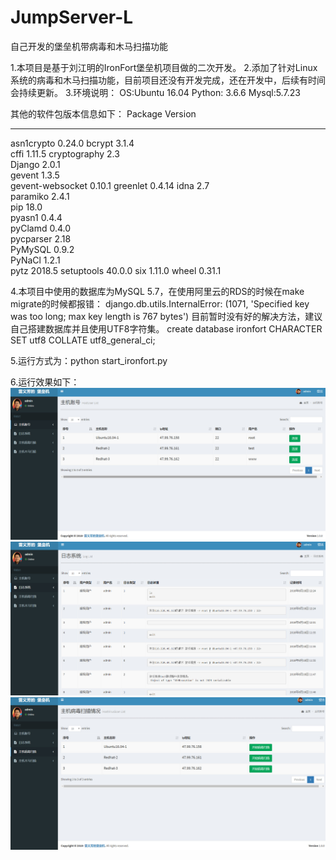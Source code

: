 # JumpServer-L
自己开发的堡垒机带病毒和木马扫描功能

1.本项目是基于刘江明的IronFort堡垒机项目做的二次开发。
2.添加了针对Linux系统的病毒和木马扫描功能，目前项目还没有开发完成，还在开发中，后续有时间会持续更新。
3.环境说明：
  OS:Ubuntu 16.04
  Python: 3.6.6
  Mysql:5.7.23

  其他的软件包版本信息如下：
  Package          Version
---------------- -------
asn1crypto       0.24.0 
bcrypt           3.1.4  
cffi             1.11.5 
cryptography     2.3    
Django           2.0.1  
gevent           1.3.5  
gevent-websocket 0.10.1 
greenlet         0.4.14 
idna             2.7    
paramiko         2.4.1  
pip              18.0   
pyasn1           0.4.4  
pyClamd          0.4.0  
pycparser        2.18   
PyMySQL          0.9.2  
PyNaCl           1.2.1  
pytz             2018.5 
setuptools       40.0.0 
six              1.11.0 
wheel            0.31.1 
  
  
4.本项目中使用的数据库为MySQL 5.7，在使用阿里云的RDS的时候在make migrate的时候都报错：
django.db.utils.InternalError: (1071, 'Specified key was too long; max key length is 767 bytes')
目前暂时没有好的解决方法，建议自己搭建数据库并且使用UTF8字符集。
create database ironfort CHARACTER SET utf8 COLLATE utf8_general_ci;

5.运行方式为：python start_ironfort.py 

6.运行效果如下：
![Alt text](http://github.com/leiyifang/JumpServer-L/raw/master/show_img/1.jpg)
![Alt text](http://github.com/leiyifang/JumpServer-L/raw/master/show_img/2.jpg)
![Alt text](http://github.com/leiyifang/JumpServer-L/raw/master/show_img/3.jpg)

